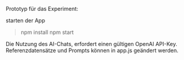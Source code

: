 Prototyp für das Experiment:

starten der App
>npm install
>npm start

Die Nutzung des AI-Chats, erfordert einen gültigen OpenAI API-Key.
Referenzdatensätze und Prompts können in app.js geändert werden.
